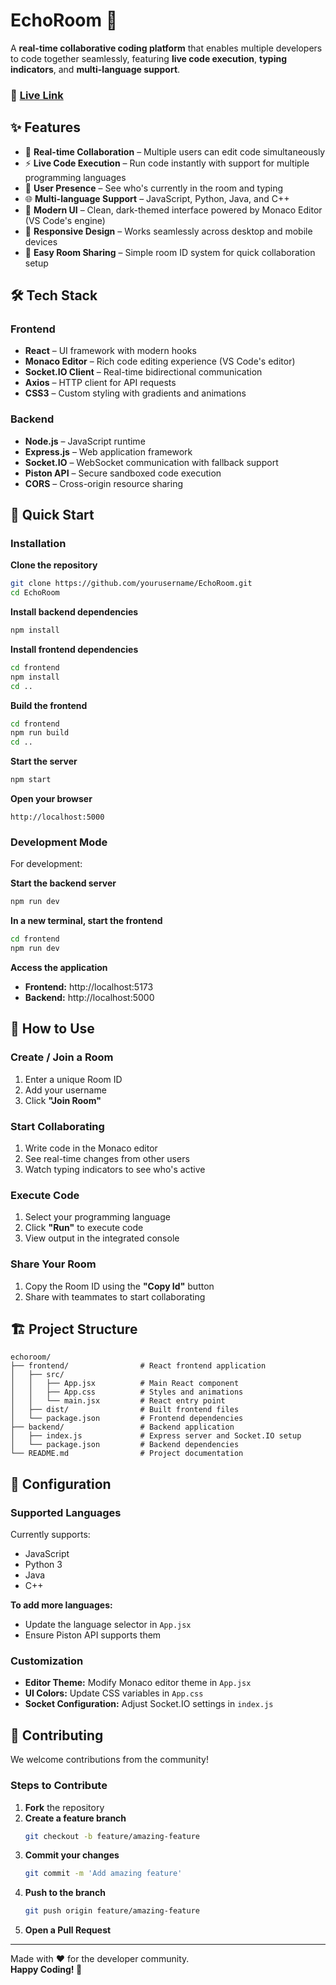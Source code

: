 # EchoRoom 🚀 

A **real-time collaborative coding platform** that enables multiple developers to code together seamlessly, featuring **live code execution**, **typing indicators**, and **multi-language support**.

### 🔗 [Live Link](https://echoroom-3yjo.onrender.com/)



## ✨ Features


- 🔄 **Real-time Collaboration** – Multiple users can edit code simultaneously  
- ⚡ **Live Code Execution** – Run code instantly with support for multiple programming languages  
- 👥 **User Presence** – See who's currently in the room and typing  
- 🌐 **Multi-language Support** – JavaScript, Python, Java, and C++  
- 🎨 **Modern UI** – Clean, dark-themed interface powered by Monaco Editor (VS Code's engine)  
- 📱 **Responsive Design** – Works seamlessly across desktop and mobile devices  
- 🔗 **Easy Room Sharing** – Simple room ID system for quick collaboration setup  



## 🛠️ Tech Stack


### **Frontend**
- **React** – UI framework with modern hooks  
- **Monaco Editor** – Rich code editing experience (VS Code's editor)  
- **Socket.IO Client** – Real-time bidirectional communication  
- **Axios** – HTTP client for API requests  
- **CSS3** – Custom styling with gradients and animations  

### **Backend**
- **Node.js** – JavaScript runtime  
- **Express.js** – Web application framework  
- **Socket.IO** – WebSocket communication with fallback support  
- **Piston API** – Secure sandboxed code execution  
- **CORS** – Cross-origin resource sharing  



## 🚀 Quick Start


### **Installation**

**Clone the repository**
```bash
git clone https://github.com/yourusername/EchoRoom.git
cd EchoRoom
```

**Install backend dependencies**
```bash
npm install
```

**Install frontend dependencies**
```bash
cd frontend
npm install
cd ..
```

**Build the frontend**
```bash
cd frontend
npm run build
cd ..
```

**Start the server**
```bash
npm start
```

**Open your browser**
```
http://localhost:5000
```



### **Development Mode**
For development:

**Start the backend server**
```bash
npm run dev
```

**In a new terminal, start the frontend**
```bash
cd frontend
npm run dev
```

**Access the application**
- **Frontend:** http://localhost:5173  
- **Backend:** http://localhost:5000  



## 📖 How to Use


### **Create / Join a Room**
1. Enter a unique Room ID  
2. Add your username  
3. Click **"Join Room"**  

### **Start Collaborating**
1. Write code in the Monaco editor  
2. See real-time changes from other users  
3. Watch typing indicators to see who's active  

### **Execute Code**
1. Select your programming language  
2. Click **"Run"** to execute code  
3. View output in the integrated console  

### **Share Your Room**
1. Copy the Room ID using the **"Copy Id"** button  
2. Share with teammates to start collaborating  



## 🏗️ Project Structure


```plaintext
echoroom/
├── frontend/                # React frontend application
│   ├── src/
│   │   ├── App.jsx          # Main React component
│   │   ├── App.css          # Styles and animations
│   │   └── main.jsx         # React entry point
│   ├── dist/                # Built frontend files
│   └── package.json         # Frontend dependencies
├── backend/                 # Backend application
│   ├── index.js             # Express server and Socket.IO setup
│   └── package.json         # Backend dependencies
└── README.md                # Project documentation
```





## 🔧 Configuration


### **Supported Languages**
Currently supports:
- JavaScript  
- Python 3  
- Java  
- C++  

**To add more languages:**
- Update the language selector in `App.jsx`  
- Ensure Piston API supports them  



### **Customization**
- **Editor Theme:** Modify Monaco editor theme in `App.jsx`  
- **UI Colors:** Update CSS variables in `App.css`  
- **Socket Configuration:** Adjust Socket.IO settings in `index.js`  

## 🤝 Contributing


We welcome contributions from the community!  

### **Steps to Contribute**
1. **Fork** the repository  
2. **Create a feature branch**  
   ```bash
   git checkout -b feature/amazing-feature
   ```
3. **Commit your changes**  
   ```bash
   git commit -m 'Add amazing feature'
   ```
4. **Push to the branch**  
   ```bash
   git push origin feature/amazing-feature
   ```
5. **Open a Pull Request**  

---

Made with ❤️ for the developer community.  
**Happy Coding! 🎉**


